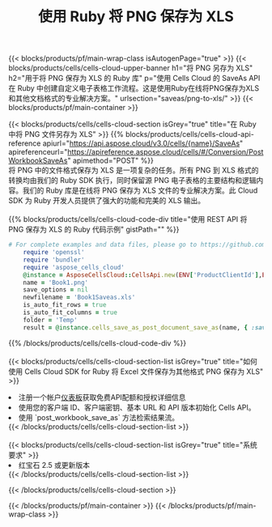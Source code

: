 ﻿---
title: 使用 Ruby 将 PNG 保存为 XLS
description: 利用Aspose.Cells Cloud SDK for Ruby将PNG格式文件保存为XLS格式文件。
---
{{< blocks/products/pf/main-wrap-class isAutogenPage="true" >}}
{{< blocks/products/cells/cells-cloud-upper-banner h1="将 PNG 另存为 XLS" h2="用于将 PNG 保存为 XLS 的 Ruby 库" p="使用 Cells Cloud 的 SaveAs API 在 Ruby 中创建自定义电子表格工作流程。这是使用Ruby在线将PNG保存为XLS和其他文档格式的专业解决方案。" urlsection="saveas/png-to-xls/" >}}
{{< blocks/products/pf/main-container >}}

{{< blocks/products/cells/cells-cloud-section isGrey="true" title="在 Ruby 中将 PNG 文件另存为 XLS" >}}
{{% blocks/products/cells/cells-cloud-api-reference apiurl="https://api.aspose.cloud/v3.0/cells/{name}/SaveAs" apireferenceurl="https://apireference.aspose.cloud/cells/#/Conversion/PostWorkbookSaveAs" apimethod="POST" %}}
<br/>
将 PNG 中的文件格式保存为 XLS 是一项复杂的任务。所有 PNG 到 XLS 格式的转换均由我们的 Ruby SDK 执行，同时保留源 PNG 电子表格的主要结构和逻辑内容。我们的 Ruby 库是在线将 PNG 保存为 XLS 文件的专业解决方案。此 Cloud SDK 为 Ruby 开发人员提供了强大的功能和完美的 XLS 输出。
<br/>
<br/>
{{% blocks/products/cells/cells-cloud-code-div title="使用 REST API 将 PNG 保存为 XLS 的 Ruby 代码示例" gistPath="" %}}
  
```ruby
# For complete examples and data files, please go to https://github.com/aspose-cells-cloud/aspose-cells-cloud-ruby/
    require 'openssl'
    require 'bundler'
    require 'aspose_cells_cloud'
    @instance = AsposeCellsCloud::CellsApi.new(ENV['ProductClientId'],ENV['ProductClientSecret'])
    name = 'Book1.png'
    save_options = nil
    newfilename = 'Book1Saveas.xls'
    is_auto_fit_rows = true
    is_auto_fit_columns = true
    folder = 'Temp'
    result = @instance.cells_save_as_post_document_save_as(name, { :save_options=>save_options, :newfilename=>(folder+"/"+newfilename), :is_auto_fit_rows=>is_auto_fit_rows, :is_auto_fit_columns=>is_auto_fit_columns, :folder=>folder})
```
  
{{% /blocks/products/cells/cells-cloud-code-div %}}
<br/>
<br/>
{{< blocks/products/cells/cells-cloud-section-list isGrey="true" title="如何使用 Cells Cloud SDK for Ruby 将 Excel 文件保存为其他格式 PNG 保存为 XLS" >}}
<li>注册一个帐户<a href="https://dashboard.aspose.cloud/">仪表板</a>获取免费API配额和授权详细信息</li>
<li>使用您的客户端 ID、客户端密钥、基本 URL 和 API 版本初始化 Cells API。</li>
<li>使用 `post_workbook_save_as` 方法检索结果流。</li>
{{< /blocks/products/cells/cells-cloud-section-list >}}
<br/>
<br/>
{{< blocks/products/cells/cells-cloud-section-list isGrey="true" title="系统要求" >}}
<li>红宝石 2.5 或更新版本</li>
{{< /blocks/products/cells/cells-cloud-section-list >}}

{{< /blocks/products/cells/cells-cloud-section >}}

{{< /blocks/products/pf/main-container >}}
{{< /blocks/products/pf/main-wrap-class >}}

